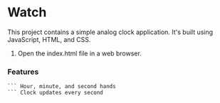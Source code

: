 # Watch

This project contains a simple analog clock application. It's built using JavaScript, HTML, and CSS.


1. Open the index.html file in a web browser.

### Features
``` Analog clock display
``` Hour, minute, and second hands
``` Clock updates every second
````
